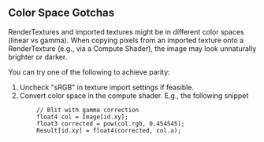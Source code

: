 ## Color Space Gotchas
RenderTextures and imported textures might be in different color spaces (linear vs gamma). When copying pixels from an imported texture onto a RenderTexture (e.g., via a Compute Shader), the image may look unnaturally brighter or darker.

You can try one of the following to achieve parity:
1. Uncheck "sRGB" in texture import settings if feasible.
2. Convert color space in the compute shader. E.g., the following snippet

```hlsl
        // Blit with gamma correction
        float4 col = Image[id.xy];
        float3 corrected = pow(col.rgb, 0.454545);
        Result[id.xy] = float4(corrected, col.a);
```
